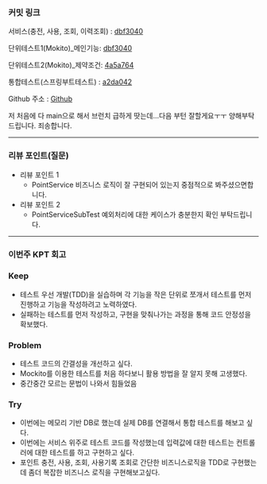 ### **커밋 링크**
<!-- 
좋은 피드백을 받기 위해 가장 중요한 것은 코드를 작성할 때 커밋을 작업 단위로 잘 쪼개는 것입니다.
모든 작업을 하나의 커밋에 진행하고 PR을 하면 구조 파악에 많은 시간을 소모하기 때문에 절대로
좋은 피드백을 받을 수 없습니다.


필수 양식)
Step1 TDD 연습해보기 : 커밋 링크

예시)
동시성 처리 : c83845
동시성 테스트 코드 : d93ji3
-->
서비스(충전, 사용, 조회, 이력조회) : [dbf3040](https://github.com/ho-jaeee/hhplus-tdd-project/commit/dbf30402af465a2fbf219e4a08a64b9c2bf83e55)

단위테스트1(Mokito)_메인기능: [dbf3040](https://github.com/ho-jaeee/hhplus-tdd-project/commit/dbf30402af465a2fbf219e4a08a64b9c2bf83e55)

단위테스트2(Mokito)_제약조건:  [4a5a764](https://github.com/ho-jaeee/hhplus-tdd-project/commit/4a5a764b49a6097d8b7f30af15207eee8a77468d)

통합테스트(스프링부트테스트) :  [a2da042](https://github.com/ho-jaeee/hhplus-tdd-project/commit/dbf30402af465a2fbf219e4a08a64b9c2bf83e55#diff-9959d6a20936d4c399f0e57e34d8f5ae5b3eca2a118bfe124fe7fcea30a3d96d)

Github 주소 : [Github](https://github.com/ho-jaeee/hhplus-tdd-project)

저 처음에 다 main으로 해서 브런치 급하게 땃는데...다음 부턴 잘할게요ㅜㅜ 양해부탁드립니다.
죄송합니다.

---
### **리뷰 포인트(질문)**
- 리뷰 포인트 1
  - PointService 비즈니스 로직이 잘 구현되어 있는지 중점적으로 봐주셨으면합니다.
- 리뷰 포인트 2
  - PointServiceSubTest 예외처리에 대한 케이스가 충분한지 확인 부탁드립니다.
<!-- - 리뷰어가 특히 확인해야 할 부분이나 신경 써야 할 코드가 있다면 명확히 작성해주세요.(최대 2개)

  
  좋은 예:
  - `ErrorMessage` 컴포넌트의 상태 업데이트 로직이 적절한지 검토 부탁드립니다.
  - 추가한 유닛 테스트(`LoginError.test.js`)의 테스트 케이스가 충분한지 확인 부탁드립니다.

  나쁜 예:
  - 개선사항을 알려주세요.
  - 코드 전반적으로 봐주세요.
  - 뭘 질문할지 모르겠어요. -->
---
### **이번주 KPT 회고**

### Keep
- 테스트 우선 개발(TDD)을 실습하며 각 기능을 작은 단위로 쪼개서 테스트를 먼저 진행하고 기능을 작성하려고 노력하였다.
- 실패하는 테스트를 먼저 작성하고, 구현을 맞춰나가는 과정을 통해 코드 안정성을 확보했다.

### Problem
- 테스트 코드의 간결성을 개선하고 싶다.
- Mockito를 이용한 테스트를 처음 하다보니 활용 방법을 잘 알지 못해 고생했다.
- 중간중간 모르는 문법이 나와서 힘들었음


### Try
- 이번에는 메모리 기반 DB로 했는데 실제 DB를 연결해서 통합 테스트를 해보고 싶다.
- 이번에는 서비스 위주로 테스트 코드를 작성했는데 입력값에 대한 테스트는 컨트롤러에 대한 테스트를 하고 구현하고 싶다.
- 포인트 충전, 사용, 조회, 사용기록 조회로 간단한 비즈니스로직을 TDD로 구현했는데 좀더 복잡한 비즈니스 로직을 구현해보고싶다.
